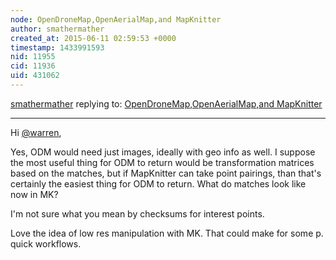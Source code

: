 ```yaml
---
node: OpenDroneMap,OpenAerialMap,and MapKnitter
author: smathermather
created_at: 2015-06-11 02:59:53 +0000
timestamp: 1433991593
nid: 11955
cid: 11936
uid: 431062
---
```




[smathermather](../profile/smathermather) replying to: [OpenDroneMap,OpenAerialMap,and MapKnitter](../notes/smathermather/06-08-2015/opendronemap-openaerialmap-and-mapknitter)

----
Hi [@warren](/profile/warren),

Yes, ODM would need just images, ideally with geo info as well. I suppose the most useful thing for ODM to return would be transformation matrices based on the matches, but if MapKnitter can take point pairings, than that's certainly the easiest thing for ODM to return.  What do matches look like now in MK?

I'm not sure what you mean by checksums for interest points.

Love the idea of low res manipulation with MK. That could make for some p. quick workflows.